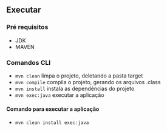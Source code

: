 ## Executar
### Pré requisitos
- JDK
- MAVEN

### Comandos CLI
- `mvn clean` limpa o projeto, deletando a pasta target
- `mvn compile` compila o projeto, gerando os arquivos .class
- `mvn install` instala as dependências do projeto
- `mvn exec:java` executar a aplicação

#### Comando para executar a aplicação
- `mvn clean install exec:java`

